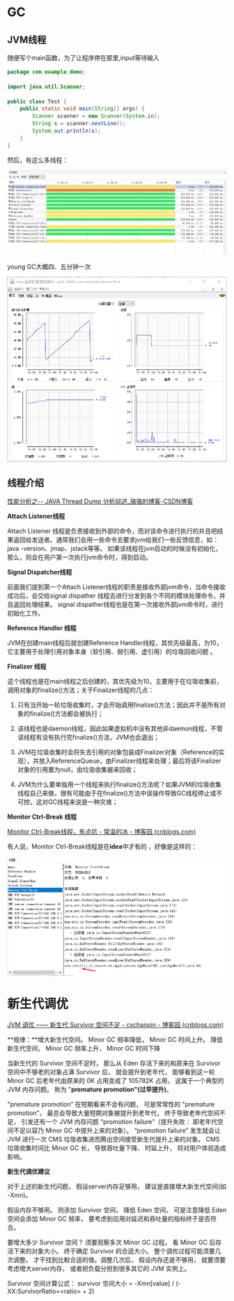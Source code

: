 # GC

## JVM线程

随便写个main函数，为了让程序停在那里,input等待输入

```java
package com.example.demo;

import java.util.Scanner;

public class Test {
    public static void main(String[] args) {
        Scanner scanner = new Scanner(System.in);
        String s = scanner.nextLine();
        System.out.println(s);
    }
}
```

然后，有这么多线程：

![image-20210724114259092](JVM2.assets/image-20210724114259092.png)

young GC大概四、五分钟一次

<img src="JVM2.assets/image-20210724114449687.png" alt="image-20210724114449687" style="zoom:80%;" />

## 线程介绍

[性能分析之-- JAVA Thread Dump 分析综述_骆骆的博客-CSDN博客](https://blog.csdn.net/rachel_luo/article/details/8920596)

**Attach Listener线程**

Attach Listener 线程是负责接收到外部的命令，而对该命令进行执行的并且吧结果返回给发送者。通常我们会用一些命令去要求jvm给我们一些反馈信息，如：java -version、jmap、jstack等等。 如果该线程在jvm启动的时候没有初始化，那么，则会在用户第一次执行jvm命令时，得到启动。

**Signal Dispatcher线程**

前面我们提到第一个Attach Listener线程的职责是接收外部jvm命令，当命令接收成功后，会交给signal dispather 线程去进行分发到各个不同的模块处理命令，并且返回处理结果。 signal dispather线程也是在第一次接收外部jvm命令时，进行初始化工作。

**Reference Handler 线程**

JVM在创建main线程后就创建Reference Handler线程，其优先级最高，为10，它主要用于处理引用对象本身（软引用、弱引用、虚引用）的垃圾回收问题 。

**Finalizer 线程**

这个线程也是在main线程之后创建的，其优先级为10，主要用于在垃圾收集前，调用对象的finalize()方法；关于Finalizer线程的几点：

1) 只有当开始一轮垃圾收集时，才会开始调用finalize()方法；因此并不是所有对象的finalize()方法都会被执行；

2) 该线程也是daemon线程，因此如果虚拟机中没有其他非daemon线程，不管该线程有没有执行完finalize()方法，JVM也会退出；

3) JVM在垃圾收集时会将失去引用的对象包装成Finalizer对象（Reference的实现），并放入ReferenceQueue，由Finalizer线程来处理；最后将该Finalizer对象的引用置为null，由垃圾收集器来回收；

4) JVM为什么要单独用一个线程来执行finalize()方法呢？如果JVM的垃圾收集线程自己来做，很有可能由于在finalize()方法中误操作导致GC线程停止或不可控，这对GC线程来说是一种灾难；

**Monitor Ctrl-Break 线程**

[Monitor Ctrl-Break线程，有点坑 - 常温的冰 - 博客园 (cnblogs.com)](https://www.cnblogs.com/hpdblogs/p/13876624.html)

有人说，Monitor Ctrl-Break线程是在**idea**中才有的 ，好像是这样的：

![image-20210724120636808](JVM2.assets/image-20210724120636808.png)





# 新生代调优

[JVM 调优 —— 新生代 Survivor 空间不足 - cxchanpin - 博客园 (cnblogs.com)](https://www.cnblogs.com/cxchanpin/p/7204909.html)

**规律：**增大新生代空间。 Minor GC 频率降低， Minor GC 时间上升。 降低新生代空间， Minor GC 频率上升， Minor GC 时间下降

当新生代的 Survivor 空间不足时， 那么从 Eden 存活下来的和原来在 Survivor 空间中不够老的对象占满 Survivor 后， 就会提升到老年代， 能够看到这一轮 Minor GC 后老年代由原来的 0K 占用变成了 105782K 占用， 这属于一个典型的 JVM 内存问题。 称为 "**premature promotion"(过早提升)**。



"premature promotion” 在短期看来不会有问题， 可是常常性的 "premature promotion”， 最总会导致大量短期对象被提升到老年代， 终于导致老年代空间不足， 引发还有一个 JVM 内存问题 “promotion failure”（提升失败： 即老年代空间不足以容乃 Minor GC 中提升上来的对象）。 “promotion failure” 发生就会让 JVM 进行一次 CMS 垃圾收集进而腾出空间接受新生代提升上来的对象。 CMS 垃圾收集时间比 Minor GC 长， 导致吞吐量下降、 时延上升， 将对用户体验造成影响。

**新生代调优建议**

对于上述的新生代问题， 假设server内存足够用， 建议是直接增大新生代空间(如 -Xmn)。



假设内存不够用。 则添加 Survivor 空间， 降低 Eden 空间， 可是注意降低 Eden 空间会添加 Minor GC 频率， 要考虑到应用对延迟和吞吐量的指标终于是否符合。



要增大多少 Survivor 空间？ 须要观察多次 Minor GC 过程。 看 Minor GC 后存活下来的对象大小。 终于确定 Survivor 的合适大小。 整个调优过程可能须要几次调整。 才干找到比較合适的值。调整几次后， 假设内存还是不够用， 就要须要考虑增大server内存， 或者把负载分担到很多其它的 JVM 实例上。

Survivor 空间计算公式： survivor 空间大小 = -Xmn[value] / (-XX:SurvivorRatio=\<ratio> + 2)  

